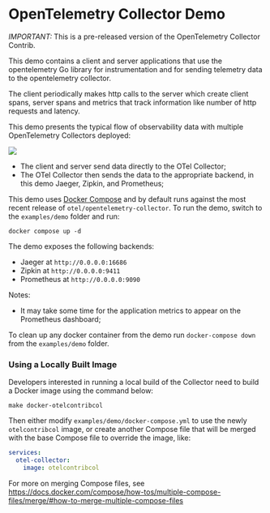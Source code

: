 # OpenTelemetry Collector Demo

*IMPORTANT:* This is a pre-released version of the OpenTelemetry Collector Contrib.

This demo contains a client and server applications that use the
opentelemetry Go library for instrumentation and for sending telemetry data
to the opentelemetry collector.

The client periodically makes http calls to the server which
create client spans, server spans and metrics that track information like
number of http requests and latency.

This demo presents the typical flow of observability data with multiple
OpenTelemetry Collectors deployed:

![](demo-arch.png)

- The client and server send data directly to the OTel Collector;
- The OTel Collector then sends the data to the appropriate backend, in this demo
 Jaeger, Zipkin, and Prometheus;

This demo uses [Docker Compose](https://docs.docker.com/compose/) and by
default runs against the most recent release of `otel/opentelemetry-collector`.
To run the demo, switch to the `examples/demo` folder and run:

```shell
docker compose up -d
```

The demo exposes the following backends:

- Jaeger at `http://0.0.0.0:16686`
- Zipkin at `http://0.0.0.0:9411`
- Prometheus at `http://0.0.0.0:9090`

Notes:

- It may take some time for the application metrics to appear on the Prometheus
 dashboard;

To clean up any docker container from the demo run `docker-compose down` from
the `examples/demo` folder.

### Using a Locally Built Image

Developers interested in running a local build of the Collector need to build a
Docker image using the command below:

```shell
make docker-otelcontribcol
```

Then either modify `examples/demo/docker-compose.yml` to use the newly
`otelcontribcol` image, or create another Compose file that will be merged
with the base Compose file to override the image, like:

```yaml
services:
  otel-collector:
    image: otelcontribcol
```

For more on merging Compose files, see
https://docs.docker.com/compose/how-tos/multiple-compose-files/merge/#how-to-merge-multiple-compose-files
